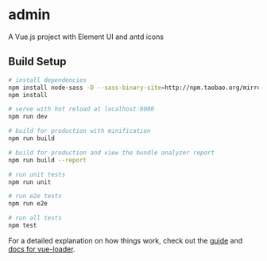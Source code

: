 # admin

A Vue.js project with Element UI and antd icons

## Build Setup

``` bash
# install dependencies
npm install node-sass -D --sass-binary-site=http://npm.taobao.org/mirrors/node-sass
npm install

# serve with hot reload at localhost:8080
npm run dev

# build for production with minification
npm run build

# build for production and view the bundle analyzer report
npm run build --report

# run unit tests
npm run unit

# run e2e tests
npm run e2e

# run all tests
npm test

```

For a detailed explanation on how things work, check out the [guide](http://vuejs-templates.github.io/webpack/) and [docs for vue-loader](http://vuejs.github.io/vue-loader).
